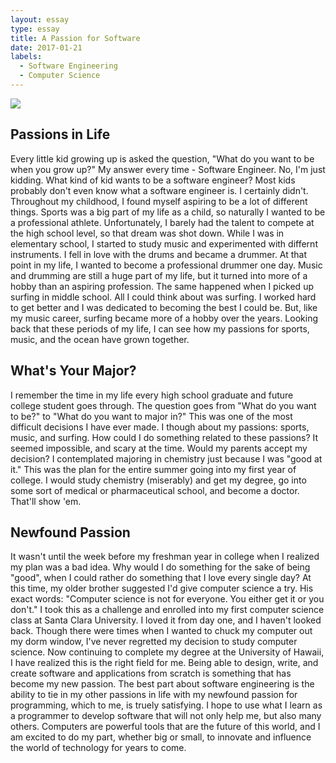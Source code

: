 ```yaml
---
layout: essay
type: essay
title: A Passion for Software
date: 2017-01-21
labels:
  - Software Engineering
  - Computer Science
---
```


<img class="ui image" src="../images/passion.jpg">

## Passions in Life

Every little kid growing up is asked the question, "What do you want to be when you grow up?" My answer every time - Software Engineer. No, I'm just kidding. What kind of kid wants to be a software engineer? Most kids probably don't even know what a software engineer is. I certainly didn't. Throughout my childhood, I found myself aspiring to be a lot of different things. Sports was a big part of my life as a child, so naturally I wanted to be a professional athlete. Unfortunately, I barely had the talent to compete at the high school level, so that dream was shot down. While I was in elementary school, I started to study music and experimented with differnt instruments. I fell in love with the drums and became a drummer. At that point in my life, I wanted to become a professional drummer one day. Music and drumming are still a huge part of my life, but it turned into more of a hobby than an aspiring profession. The same happened when I picked up surfing in middle school. All I could think about was surfing. I worked hard to get better and I was dedicated to becoming the best I could be. But, like my music career, surfing became more of a hobby over the years. Looking back that these periods of my life, I can see how my passions for sports, music, and the ocean have grown together.

## What's Your Major?

I remember the time in my life every high school graduate and future college student goes through. The question goes from "What do you want to be?" to "What do you want to major in?" This was one of the most difficult decisions I have ever made. I though about my passions: sports, music, and surfing. How could I do something related to these passions? It seemed impossible, and scary at the time. Would my parents accept my decision? I contemplated majoring in chemistry just because I was "good at it." This was the plan for the entire summer going into my first year of college. I would study chemistry (miserably) and get my degree, go into some sort of medical or pharmaceutical school, and become a doctor. That'll show 'em.

## Newfound Passion

It wasn't until the week before my freshman year in college when I realized my plan was a bad idea. Why would I do something for the sake of being "good", when I could rather do something that I love every single day? At this time, my older brother suggested I'd give computer science a try. His exact words: "Computer science is not for everyone. You either get it or you don't." I took this as a challenge and enrolled into my first computer science class at Santa Clara University. I loved it from day one, and I haven't looked back. Though there were times when I wanted to chuck my computer out my dorm window, I've never regretted my decision to study computer science. Now continuing to complete my degree at the University of Hawaii, I have realized this is the right field for me. Being able to design, write, and create software and applications from scratch is something that has become my new passion. The best part about software engineering is the ability to tie in my other passions in life with my newfound passion for programming, which to me, is truely satisfying. I hope to use what I learn as a programmer to develop software that will not only help me, but also many others. Computers are powerful tools that are the future of this world, and I am excited to do my part, whether big or small, to innovate and influence the world of technology for years to come.
